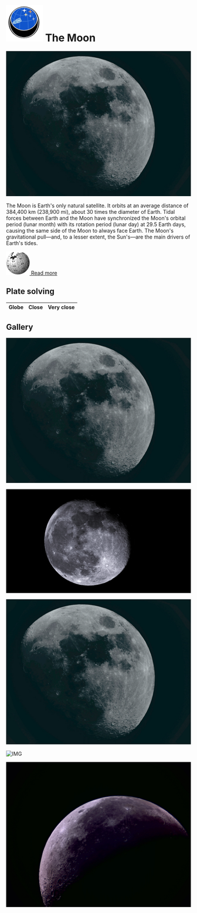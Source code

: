 # ![](..//Imaging//Common/pyl-tiny.png) The Moon
![](..//Imaging//HD/The_Moon+00+co.jpg)

The Moon is Earth's only natural satellite. It orbits at an average distance of 384,400 km (238,900 mi), about 30 times the diameter of Earth. Tidal forces between Earth and the Moon have synchronized the Moon's orbital period (lunar month) with its rotation period (lunar day) at 29.5 Earth days, causing the same side of the Moon to always face Earth. The Moon's gravitational pull—and, to a lesser extent, the Sun's—are the main drivers of Earth's tides.

[![](..//Imaging//Common/Wikipedia.png) Read more](https://en.wikipedia.org/wiki/Moon)
## Plate solving 

| Globe | Close | Very close |
| ----- | ----- | ----- |


## Gallery
![IMG](..//Imaging//HD/The_Moon+00+co.jpg) 

![IMG](..//Imaging//HD/The_Moon+01+co.jpg) 

![IMG](..//Imaging//HD/The_Moon+02+co.jpg) 

![IMG](..//Imaging//HD/The_Moon+03+co.jpg) 

![IMG](..//Imaging//HD/The_Moon+04+co.jpg) 

